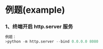 # 例题(example)

### 1、终端开启 http.server 服务

```python
例题：
>python -m http.server --bind 0.0.0.0 8080
```
